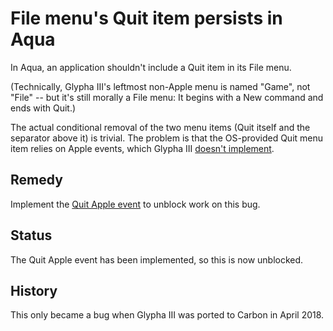 File menu's Quit item persists in Aqua
======================================

In Aqua, an application shouldn't include a Quit item in its File menu.

(Technically, Glypha III's leftmost non-Apple menu is named "Game", not "File" -- but it's still morally a File menu:  It begins with a New command and ends with Quit.)

The actual conditional removal of the two menu items (Quit itself and the separator above it) is trivial.  The problem is that the OS-provided Quit menu item relies on Apple events, which Glypha III [doesn't implement][apple-events].

[apple-events]:  <apple-events.md>

Remedy
------

Implement the [Quit Apple event][quit-event] to unblock work on this bug.

[quit-event]:  <FIXED/quit-apple-event.md>

Status
------

The Quit Apple event has been implemented, so this is now unblocked.

History
-------

This only became a bug when Glypha III was ported to Carbon in April 2018.
